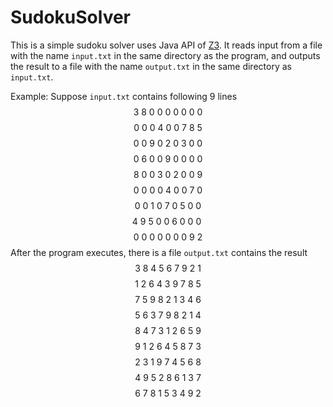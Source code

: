 # SudokuSolver

This is a simple sudoku solver uses Java API of [Z3](https://github.com/Z3Prover/z3). It reads input from a file with the name `input.txt` in the same directory as the program, and outputs the result to a file with the name `output.txt` in the same directory as `input.txt`. 

Example:
Suppose `input.txt` contains following 9 lines 
$$3 \ 8  \ 0\ 0\ 0\ 0\ 0\ 0\ 0 $$
$$0\ 0\ 0\ 4\ 0\ 0\ 7\ 8\ 5 $$
$$0\ 0\ 9\ 0\ 2\ 0\ 3\ 0\ 0 $$
$$0\ 6\ 0\ 0\ 9\ 0\ 0\ 0\ 0 $$
$$8\ 0\ 0\ 3\ 0\ 2\ 0\ 0\ 9 $$
$$0\ 0\ 0\ 0\ 4\ 0\ 0\ 7\ 0 $$
$$0\ 0\ 1\ 0\ 7\ 0\ 5\ 0\ 0 $$
$$4\ 9\ 5\ 0\ 0\ 6\ 0\ 0\ 0\ $$
$$0\ 0\ 0\ 0\ 0\ 0\ 0\ 9 \ 2 $$
After the program executes, there is a file `output.txt` contains the result
$$3\ 8\ 4\  5\ 6\ 7 \ 9\ 2\ 1  $$
$$1\ 2\ 6\  4\ 3\ 9\  7\ 8\ 5  $$
$$7\ 5\ 9\  8\ 2\ 1\  3\ 4\ 6  $$
$$5\ 6\ 3\  7\ 9\ 8\  2\ 1\ 4  $$
$$8\ 4\ 7\  3\ 1\ 2\  6\ 5\ 9  $$
$$9\ 1\ 2\  6\ 4\ 5\ 8\ 7\ 3  $$
$$2\ 3\ 1\ 9\ 7\ 4\  5\ 6\ 8  $$
$$4\ 9\ 5\ 2\ 8\ 6\ 1\ 3\ 7  $$
$$6\ 7\ 8\  1\ 5\ 3\  4\ 9\  2$$
